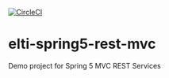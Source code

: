 [![CircleCI](https://circleci.com/gh/eltishehu/elti-spring5-rest-mvc.svg?style=svg)](https://circleci.com/gh/eltishehu/elti-spring5-rest-mvc)

# elti-spring5-rest-mvc

Demo project for Spring 5 MVC REST Services 